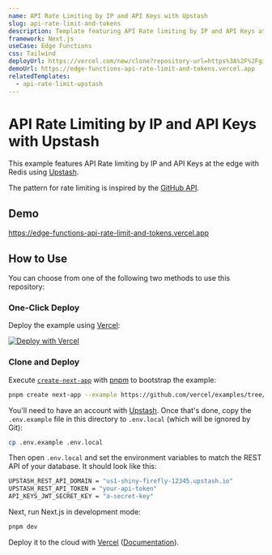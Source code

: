 ```yaml
---
name: API Rate Limiting by IP and API Keys with Upstash
slug: api-rate-limit-and-tokens
description: Template featuring API Rate limiting by IP and API Keys at the edge using Upstash.
framework: Next.js
useCase: Edge Functions
css: Tailwind
deployUrl: https://vercel.com/new/clone?repository-url=https%3A%2F%2Fgithub.com%2Fvercel%2Fexamples%2Ftree%2Fmain%2Fedge-functions%2Fapi-rate-limit-and-tokens&env=UPSTASH_REST_API_DOMAIN,UPSTASH_REST_API_TOKEN,API_KEYS_JWT_SECRET_KEY&project-name=api-rate-limit-and-tokens&repository-name=api-rate-limit-and-tokens
demoUrl: https://edge-functions-api-rate-limit-and-tokens.vercel.app
relatedTemplates:
  - api-rate-limit-upstash
---
```


# API Rate Limiting by IP and API Keys with Upstash

This example features API Rate limiting by IP and API Keys at the edge with Redis using [Upstash](https://upstash.com/).

The pattern for rate limiting is inspired by the [GitHub API](https://docs.github.com/en/rest/overview/resources-in-the-rest-api#rate-limiting).

## Demo

https://edge-functions-api-rate-limit-and-tokens.vercel.app

## How to Use

You can choose from one of the following two methods to use this repository:

### One-Click Deploy

Deploy the example using [Vercel](https://vercel.com?utm_source=github&utm_medium=readme):

[![Deploy with Vercel](https://vercel.com/button)](https://vercel.com/new/clone?repository-url=https%3A%2F%2Fgithub.com%2Fvercel%2Fexamples%2Ftree%2Fmain%2Fedge-functions%2Fapi-rate-limit-and-tokens&env=UPSTASH_REST_API_DOMAIN,UPSTASH_REST_API_TOKEN,API_KEYS_JWT_SECRET_KEY&project-name=api-rate-limit-and-tokens&repository-name=api-rate-limit-and-tokens)

### Clone and Deploy

Execute [`create-next-app`](https://github.com/vercel/next.js/tree/canary/packages/create-next-app) with [pnpm](https://pnpm.io/installation) to bootstrap the example:

```bash
pnpm create next-app --example https://github.com/vercel/examples/tree/main/edge-functions/api-rate-limit-and-tokens api-rate-limit-and-tokens
```

You'll need to have an account with [Upstash](https://upstash.com/). Once that's done, copy the `.env.example` file in this directory to `.env.local` (which will be ignored by Git):

```bash
cp .env.example .env.local
```

Then open `.env.local` and set the environment variables to match the REST API of your database. It should look like this:

```bash
UPSTASH_REST_API_DOMAIN = "us1-shiny-firefly-12345.upstash.io"
UPSTASH_REST_API_TOKEN = "your-api-token"
API_KEYS_JWT_SECRET_KEY = "a-secret-key"
```

Next, run Next.js in development mode:

```bash
pnpm dev
```

Deploy it to the cloud with [Vercel](https://vercel.com/new?utm_source=github&utm_medium=readme&utm_campaign=edge-middleware-eap) ([Documentation](https://nextjs.org/docs/deployment)).
